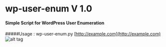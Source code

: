 # wp-user-enum V 1.0
#### Simple Script for WordPress User Enumeration
#####Usage : wp-user-enum.py [http://example.com](http://example.com)
![alt tag](http://i.imgur.com/jWe32I1.png)
